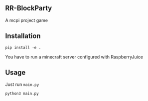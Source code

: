 ## RR-BlockParty

A mcpi project game

## Installation

```
pip install -e .
```

You have to run a minecraft server configured with RaspberryJuice

## Usage

Just run `main.py`

```
python3 main.py
```
